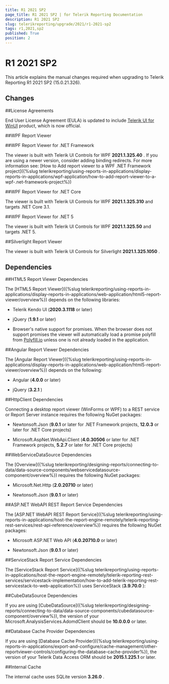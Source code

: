 ```yaml
---
title: R1 2021 SP2
page_title: R1 2021 SP2 | for Telerik Reporting Documentation
description: R1 2021 SP2
slug: telerikreporting/upgrade/2021/r1-2021-sp2
tags: r1,2021,sp2
published: True
position: 2
---
```


# R1 2021 SP2



This article explains the manual changes required when upgrading to Telerik Reporting R1 2021 SP2 (15.0.21.326).

## Changes

##License Agreements

End User License Agreement (EULA) is updated to include                 [Telerik UI for WinUI](https://www.telerik.com/winui)                  product, which is now official.

##WPF Report Viewer

##WPF Report Viewer for .NET Framework

The viewer is built with Telerik UI Controls for WPF __2021.1.325.40__ .                     If you are using a newer version, consider adding binding redirects. For more information see:                     [How to Add report viewer to a WPF .NET Framework project]({%slug telerikreporting/using-reports-in-applications/display-reports-in-applications/wpf-application/how-to-add-report-viewer-to-a-wpf-.net-framework-project%})

##WPF Report Viewer for .NET Core

The viewer is built with Telerik UI Controls for WPF __2021.1.325.310__  and targets .NET Core 3.1.                   

##WPF Report Viewer for .NET 5

The viewer is built with Telerik UI Controls for WPF __2021.1.325.50__  and targets .NET 5.                   

##Silverlight Report Viewer

The viewer is built with Telerik UI Controls for Silverlight __2021.1.325.1050__ .               

## Dependencies

##HTML5 Report Viewer Dependencies

The [HTML5 Report Viewer]({%slug telerikreporting/using-reports-in-applications/display-reports-in-applications/web-application/html5-report-viewer/overview%}) depends on the following libraries:               

* Telerik Kendo UI (__2020.3.1118__  or later)                   

* jQuery (__1.9.1__  or later)                   

* Browser's native support for promises. When the browser does not support promises                     the viewer will automatically load a promise polyfill from [Polyfill.io](https://polyfill.io) unless one is not already loaded in the application.                   

##Angular Report Viewer Dependencies

The [Angular Report Viewer]({%slug telerikreporting/using-reports-in-applications/display-reports-in-applications/web-application/html5-report-viewer/overview%}) depends on the following:               

* Angular (__4.0.0__  or later)                   

* jQuery (__3.2.1__ )                   

##HttpClient Dependencies

Connecting a desktop report viewer (WinForms or WPF) to a REST service or Report Server instance requires the following NuGet packages:               

* Newtonsoft.Json (__9.0.1__  or later for .NET Framework projects, __12.0.3__  or later for .NET Core projects)                   

* Microsoft.AspNet.WebApi.Client (__4.0.30506__  or later for .NET Framework projects, __5.2.7__  or later for .NET Core projects)                   

##WebServiceDataSource Dependencies

The [Overview]({%slug telerikreporting/designing-reports/connecting-to-data/data-source-components/webservicedatasource-component/overview%}) requires the following NuGet packages:               

* Microsoft.Net.Http (__2.0.20710__  or later)                   

* Newtonsoft.Json (__9.0.1__  or later)                   

##ASP.NET WebAPI REST Report Service Dependencies

The [ASP.NET WebAPI REST Report Service]({%slug telerikreporting/using-reports-in-applications/host-the-report-engine-remotely/telerik-reporting-rest-services/rest-api-reference/overview%}) requires the following NuGet packages:               

* Microsoft ASP.NET Web API (__4.0.20710.0__  or later)                   

* Newtonsoft.Json (__9.0.1__  or later)                   

##ServiceStack Report Service Dependencies

The [ServiceStack Report Service]({%slug telerikreporting/using-reports-in-applications/host-the-report-engine-remotely/telerik-reporting-rest-services/servicestack-implementation/how-to-add-telerik-reporting-rest-servicestack-to-web-application%}) uses                 ServiceStack (__3.9.70.0__ ):               

##CubeDataSource Dependencies

If you are using [CubeDataSource]({%slug telerikreporting/designing-reports/connecting-to-data/data-source-components/cubedatasource-component/overview%}), the version of your                 Microsoft.AnalysisServices.AdomdClient should be __10.0.0.0__  or later.               

##Database Cache Provider Dependencies

If you are using [Database Cache Provider]({%slug telerikreporting/using-reports-in-applications/export-and-configure/cache-management/other-reportviewer-controls/configuring-the-database-cache-provider%}), the version of your                 Telerik Data Access ORM should be __2015.1.225.1__  or later.               

##Internal Cache

The internal cache uses SQLite version __3.26.0__ .               
